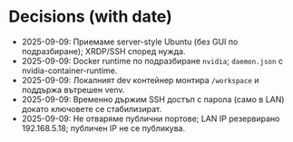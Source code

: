 # Decisions (with date)
- 2025-09-09: Приемаме server-style Ubuntu (без GUI по подразбиране); XRDP/SSH според нужда.
- 2025-09-09: Docker runtime по подразбиране `nvidia`; `daemon.json` с nvidia-container-runtime.
- 2025-09-09: Локалният dev контейнер монтира `/workspace` и поддържа вътрешен venv.
- 2025-09-09: Временно държим SSH достъп с парола (само в LAN) докато ключовете се стабилизират.
- 2025-09-09: Не отваряме публични портове; LAN IP резервирано 192.168.5.18; публичен IP не се публикува.
